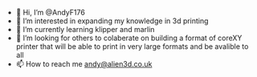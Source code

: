 - 👋 Hi, I’m @AndyF176
- 👀 I’m interested in expanding my knowledge in 3d printing 
- 🌱 I’m currently learning klipper and marlin
- 💞️ I’m looking for others to colaberate on building a format of coreXY printer that will be able to print in very large formats and be avalible to all
- 📫 How to reach me andy@alien3d.co.uk

<!---
AndyF176/AndyF176 is a ✨ special ✨ repository because its `README.md` (this file) appears on your GitHub profile.
You can click the Preview link to take a look at your changes.
--->

